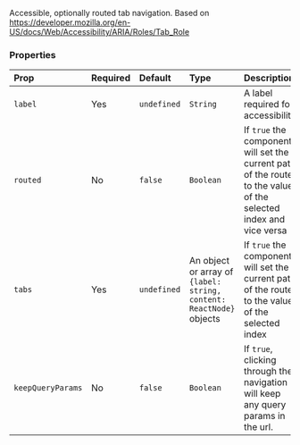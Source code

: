 Accessible, optionally routed tab navigation. Based on https://developer.mozilla.org/en-US/docs/Web/Accessibility/ARIA/Roles/Tab_Role

### Properties

| Prop            | Required | Default                                   | Type | Description |
| :-------------- | :------- | :---------------------------------------- | :--- | :---------- |
| `label`| Yes | `undefined`| `String`  | A label required for accessibility |
| `routed`| No | `false` | `Boolean` | If `true` the component will set the current path of the route to the value of the selected index and vice versa |
| `tabs`| Yes | `undefined` | An object or array of `{label: string, content: ReactNode}` objects | If `true` the component will set the current path of the route to the value of the selected index |
| `keepQueryParams` | No | `false` | `Boolean` | If `true`, clicking through the navigation will keep any query params in the url.
